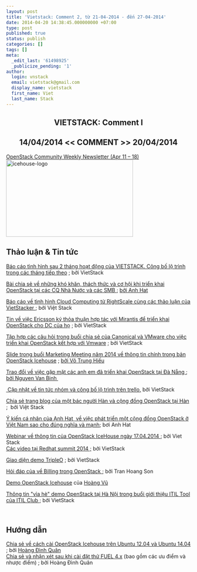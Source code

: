 ```yaml
---
layout: post
title: 'Vietstack: Comment 2, từ 21-04-2014 - đến 27-04-2014'
date: 2014-04-20 14:38:45.000000000 +07:00
type: post
published: true
status: publish
categories: []
tags: []
meta:
  _edit_last: '61498925'
  _publicize_pending: '1'
author:
  login: vnstack
  email: vietstack@gmail.com
  display_name: vietstack
  first_name: Viet
  last_name: Stack
---
```

<h2 style="text-align:center;">VIETSTACK: Comment I</h2>
<h2 style="text-align:center;">14/04/2014 &lt;&lt; COMMENT &gt;&gt; 20/04/2014</h2>
<p><!--more--></p>
<p><a href="http://www.openstack.org/blog/2014/04/openstack-community-weekly-newsletter-apr-11-18/" target="_blank">OpenStack Community Weekly Newsletter (Apr 11 – 18)</a><br />
<a href="http://vietstack.files.wordpress.com/2014/04/icehouse-logo.png"><img src="{{ site.baseurl }}/assets/icehouse-logo.png" alt="icehouse-logo" width="346" height="210" class="aligncenter size-full wp-image-274" /></a></p>
<h2><strong>Thảo luận &amp; Tin tức</strong></h2>
<p><a href="https://www.facebook.com/groups/vietstack/permalink/464874236979654/?stream_ref=2" target="_blank">Báo cáo tình hình sau 2 tháng hoạt động của VIETSTACK. Công bố lộ trình trong các tháng tiếp theo</a> ; bởi VietStack</p>
<p><a href="https://www.facebook.com/groups/vietstack/permalink/464489823684762" target="_blank">Bài chia sẻ về những khó khăn, thách thức và cơ hội khi triển khai OpenStack tại các CQ Nhà Nước và các SMB </a>; <a href="https://www.facebook.com/anh.hat" target="_blank">bởi Anh Hat</a></p>
<p><a href="https://www.facebook.com/photo.php?fbid=1412777052324882&amp;set=gm.464677050332706&amp;type=1" target="_blank">Báo cáo về tình hình Cloud Computing từ RightScale cùng các thảo luận của VietStacker </a>; bởi Việt Stack</p>
<p><a href="https://www.facebook.com/groups/vietstack/permalink/464482923685452/" target="_blank">Tin về việc Ericsson ký thỏa thuận hợp tác với Mirantis để triển khai OpenStack cho DC của họ</a> ; bởi VietStack</p>
<p><a href="https://www.facebook.com/groups/vietstack/permalink/464475167019561/?stream_ref=2" target="_blank">Tập hợp các câu hỏi trong buổi chia sẻ của Canonical và VMware cho việc triển khai OpenStack kết hợp với Vmware</a> ; bởi VietStack</p>
<p><a href="https://www.facebook.com/groups/vietstack/permalink/464423303691414/?stream_ref=2" target="_blank">Slide trong buổi Marketing Meeting năm 2014 về thông tin chính trong bản OpenStack Icehouse</a> ; <a href="https://www.facebook.com/hieuvotrung91" target="_blank">bởi Võ Trung Hiếu</a></p>
<p><a href="https://www.facebook.com/groups/vietstack/permalink/464398327027245/?stream_ref=2" target="_blank">Trao đổi về việc gặp mặt các anh em đã triển khai OpenStack tại Đà Nẵng </a>; <a href="https://www.facebook.com/nguyenvan.binh.96930" target="_blank">bởi Nguyen Van Binh </a></p>
<p><a href="https://www.facebook.com/groups/vietstack/permalink/465261670274244/" target="_blank"> Cập nhật về tin tức nhóm và công bố lộ trình trên trello,</a> bởi VietStack</p>
<p><a href="https://www.facebook.com/groups/vietstack/permalink/466147020185709" target="_blank">Chia sẻ trang blog của một bác người Hàn và cộng đồng OpenStack tại Hàn</a> ;  bởi Việt Stack</p>
<p><a href="https://www.facebook.com/groups/vietstack/permalink/466147020185709/?comment_id=466161070184304" target="_blank">Ý kiến cá nhân của Anh Hat  về việc phát triển một cộng đồng OpenStack ở Việt Nam sao cho đúng nghĩa và mạnh</a>; bơi Anh Hat</p>
<p><a href="https://www.facebook.com/groups/vietstack/permalink/466126800187731/?stream_ref=2" target="_blank">Webinar về thông tin của OpenStack IceHouse ngày 17.04.2014 </a>; bởi Viet Stack<br />
<a href="https://www.facebook.com/groups/vietstack/permalink/465712026895875/?stream_ref=2" target="_blank">Các video tại Redhat summit 2014 ;</a> bởi VietStack</p>
<p><a href="https://www.facebook.com/groups/vietstack/permalink/465764950223916/?stream_ref=2" target="_blank">Giao diện demo TripleO</a> ; bởi VietStack</p>
<p><a href="https://www.facebook.com/groups/vietstack/permalink/467568146710263/?stream_ref=2" target="_blank">Hỏi đáp của về Billing trong OpenStack ;</a> bởi Tran Hoang Son</p>
<p><a href="https://www.facebook.com/groups/vietstack/permalink/467843843349360/?stream_ref=2" target="_blank">Demo OpenStack Icehouse</a> của <a href="https://www.facebook.com/vulau?fref=nf" target="_blank">Hoàng Vũ</a></p>
<p><a href="https://www.facebook.com/groups/vietstack/permalink/467909153342829/?stream_ref=2" target="_blank">Thông tin "vỉa hè" demo OpenStack tại Hà Nội trong buổi giới thiệu ITIL Tool của ITIL Club </a>; bởi VietStack</p>
<p>&nbsp;</p>
<h2><strong>Hướng dẫn</strong></h2>
<p><a href="https://www.facebook.com/groups/vietstack/permalink/461239204009824/?stream_ref=2" target="_blank">Chia sẻ về cách cài OpenStack Icehouse trên Ubuntu 12.04 và Ubuntu 14.04</a> ; bởi <a href="https://www.facebook.com/cucxabong" target="_blank">Hoàng Đình Quân<br />
</a><a href="https://www.facebook.com/groups/vietstack/permalink/465497866917291/?stream_ref=2" target="_blank">Chia sẻ và nhận xét sau khi cài đặt thử FUEL 4.x</a> (bao gồm các ưu điểm và nhược điểm) ; bởi Hoàng Đình Quân</p>
<p>&nbsp;</p>
